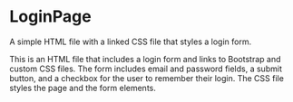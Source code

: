 # LoginPage
A simple HTML file with a linked CSS file that styles a login form.


This is an HTML file that includes a login form and links to Bootstrap and custom CSS files. The form includes email and password fields, a submit button, and a checkbox for the user to remember their login. The CSS file styles the page and the form elements.
